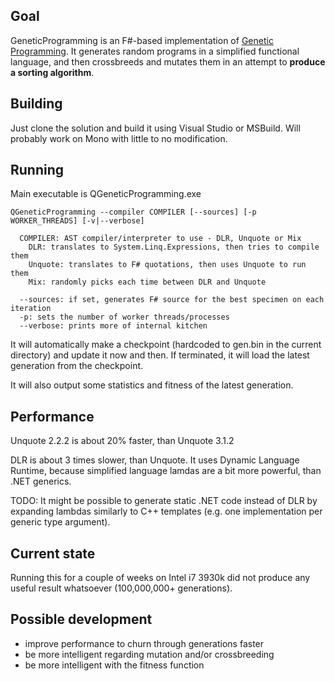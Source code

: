 ## Goal
GeneticProgramming is an F#-based implementation of 
[Genetic Programming](https://github.com/adam-p/markdown-here/wiki/Markdown-Cheatsheet#links).
It generates random programs in a simplified functional language,
and then crossbreeds and mutates them in an attempt to **produce a sorting algorithm**.

## Building
Just clone the solution and build it using Visual Studio or MSBuild.
Will probably work on Mono with little to no modification.

## Running
Main executable is QGeneticProgramming.exe

```
QGeneticProgramming --compiler COMPILER [--sources] [-p WORKER_THREADS] [-v|--verbose]

  COMPILER: AST compiler/interpreter to use - DLR, Unquote or Mix
    DLR: translates to System.Linq.Expressions, then tries to compile them
    Unquote: translates to F# quotations, then uses Unquote to run them
    Mix: randomly picks each time between DLR and Unquote
  
  --sources: if set, generates F# source for the best specimen on each iteration
  -p: sets the number of worker threads/processes
  --verbose: prints more of internal kitchen
```

It will automatically make a checkpoint (hardcoded to gen.bin in the current directory)
and update it now and then. If terminated, it will load the latest generation
from the checkpoint.

It will also output some statistics and fitness of the latest generation.

## Performance
Unquote 2.2.2 is about 20% faster, than Unquote 3.1.2

DLR is about 3 times slower, than Unquote. It uses Dynamic Language Runtime,
because simplified language lamdas are a bit more powerful, than .NET generics.

TODO: It might be possible to generate static .NET code instead of DLR
by expanding lambdas similarly to C++ templates (e.g. one implementation per
generic type argument).

## Current state
Running this for a couple of weeks on Intel i7 3930k did not produce any useful
result whatsoever (100,000,000+ generations).

## Possible development
* improve performance to churn through generations faster
* be more intelligent regarding mutation and/or crossbreeding
* be more intelligent with the fitness function
